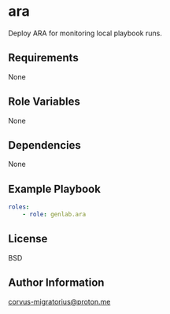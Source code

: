 ara
=========

Deploy ARA for monitoring local playbook runs.

Requirements
------------

None

Role Variables
--------------

None

Dependencies
------------

None

Example Playbook
----------------

```yaml
roles:
    - role: genlab.ara
```

License
-------

BSD

Author Information
------------------

corvus-migratorius@proton.me
